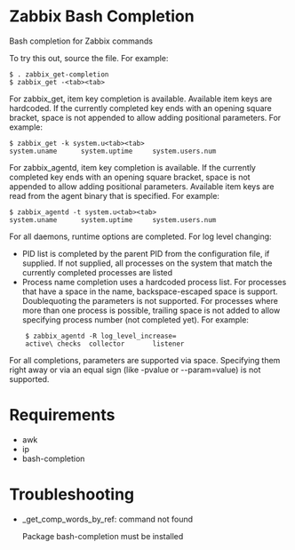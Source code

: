 Zabbix Bash Completion
======================

Bash completion for Zabbix commands

To try this out, source the file. For example:

    $ . zabbix_get-completion
    $ zabbix_get -<tab><tab>

For zabbix_get, item key completion is available. Available item keys are hardcoded. If the currently completed key ends
 with an opening square bracket, space is not appended to allow adding positional parameters. For example:

    $ zabbix_get -k system.u<tab><tab>
    system.uname      system.uptime     system.users.num

For zabbix_agentd, item key completion is available. If the currently completed key ends with an opening square bracket,
 space is not appended to allow adding positional parameters. Available item keys are read from the agent binary that is
 specified. For example:

    $ zabbix_agentd -t system.u<tab><tab>
    system.uname      system.uptime     system.users.num

For all daemons, runtime options are completed. For log level changing:
* PID list is completed by the parent PID from the configuration file, if supplied. If not supplied, all processes on
 the system that match the currently completed processes are listed
* Process name completion uses a hardcoded process list. For processes that have a space in the name, backspace-escaped
 space is support. Doublequoting the parameters is not supported. For processes where more than one process is possible,
 trailing space is not added to allow specifying process number (not completed yet). For example:

```
    $ zabbix_agentd -R log_level_increase=
    active\ checks  collector       listener
```

For all completions, parameters are supported via space. Specifying them right away or via an equal sign (like -pvalue
 or --param=value) is not supported.

# Requirements

* awk
* ip
* bash-completion

# Troubleshooting

* _get_comp_words_by_ref: command not found

  Package bash-completion must be installed
